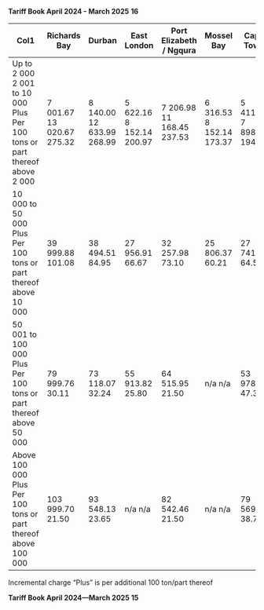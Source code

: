 **Tariff Book April 2024 - March 2025** **16**









|Col1|Richards Bay|Durban|East London|Port Elizabeth / Ngqura|Mossel Bay|Cape Town|Saldanha|
|---|---|---|---|---|---|---|---|
|Up to 2 000 2 001 to 10 000 Plus Per 100 tons or part thereof above 2 000|7 001.67 13 020.67 275.32|8 140.00 12 633.99 268.99|5 622.16 8 152.14 200.97|7 206.98 11 168.45 237.53|6 316.53 8 152.14 173.37|5 411.47 7 898.57 194.63|9 038.42 15 378.78 327.43|
|10 000 to 50 000 Plus Per 100 tons or part thereof above 10 000|39 999.88 101.08|38 494.51 84.95|27 956.91 66.67|32 257.98 73.10|25 806.37 60.21|27 741.85 64.52|47 311.70 103.23|
|50 001 to 100 000 Plus Per 100 tons or part thereof above 50 000|79 999.76 30.11|73 118.07 32.24|55 913.82 25.80|64 515.95 21.50|n/a n/a|53 978.33 47.32|90 322.33 27.97|
|Above 100 000 Plus Per 100 tons or part thereof above 100 000|103 999.70 21.50|93 548.13 23.65|n/a n/a|82 542.46 21.50|n/a n/a|79 569.67 38.71|111 827.63 47.32|


Incremental charge “Plus” is per additional 100 ton/part thereof

**Tariff Book April 2024—March 2025** **15**